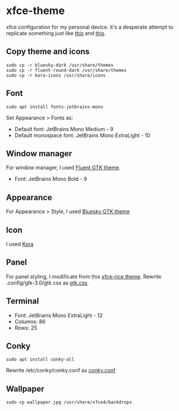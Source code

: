 # xfce-theme
xfce configuration for my personal device. it's a desperate attempt to replicate something just like [this](https://payload.cargocollective.com/1/17/564825/8876514/monitor_screens_006_901.jpg) and [this](https://payload.cargocollective.com/1/17/564825/8876514/monitor_screens_016_901.jpg).

## Copy theme and icons
```
sudo cp -r bluesky-dark /usr/share/themes
sudo cp -r fluent-round-dark /usr/share/themes
sudo cp -r kora-icons /usr/share/icons
```

## Font
```
sudo apt install fonts-jetbrains-mono
```
Set Appearance > Fonts as: 
- Default font: JetBrains Mono Medium - 9
- Default monospace font: JetBrains Mono ExtraLight - 10

## Window manager
For window manager, I used [Fluent GTK theme](https://github.com/vinceliuice/Fluent-gtk-theme).
- Font: JetBrains Mono Bold - 9

## Appearance
For Appearance > Style, I used [Bluesky GTK theme](https://github.com/i-mint/bluesky)

## Icon
I used [Kora](https://www.xfce-look.org/p/1256209/) 

## Panel
For panel styling, I modificate from this [xfce-rice theme](https://github.com/diws1/xfce-rice).
Rewrite .config/gtk-3.0/gtk.css as [gtk.css](https://github.com/n9mi/xfce-theme/blob/main/gtk.css).

## Terminal
- Font: JetBrains Mono ExtraLight - 12
- Columns: 86
- Rows: 25

## Conky
```
sudo apt install conky-all
```
Rewrite /etc/conky/conky.conf as [conky.conf](https://github.com/n9mi/xfce-theme/blob/main/conky.conf)

## Wallpaper
```
sudo cp wallpaper.jpg /usr/share/xfce4/backdrops
```
